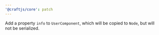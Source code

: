 ```yaml
---
'@craftjs/core': patch
---
```


Add a property `info` to `UserComponent`, which will be copied to `Node`, but will not be serialized.
